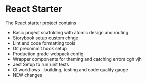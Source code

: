 # React Starter 

The React starter project contains 

* Basic project scafolding with atomic design and routing
* Storybook setup
custom chnge
* Lint and code formatting tools 
* Git precommit hook setup
* Production grade webpack config
* Wrapper components for theming and catching errors
cgh vjh
* Jest Setup to run unit tests
* CI workflows - building, testing and code quality gauge
* NEW changes
